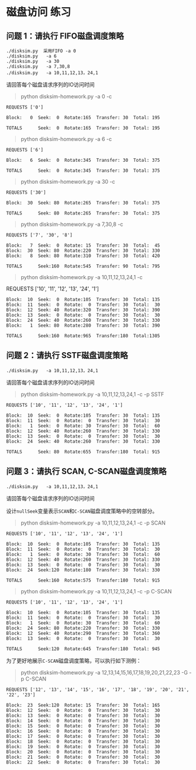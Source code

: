 # 磁盘访问 练习

## 问题 1：请执行 FIFO磁盘调度策略


	./disksim.py  采用FIFO -a 0
	./disksim.py   -a 6
	./disksim.py   -a 30
	./disksim.py   -a 7,30,8
	./disksim.py   -a 10,11,12,13，24,1

请回答每个磁盘请求序列的IO访问时间


>python disksim-homework.py -a 0 -c

	REQUESTS ['0']

	Block:   0  Seek:  0  Rotate:165  Transfer: 30  Total: 195
	
	TOTALS      Seek:  0  Rotate:165  Transfer: 30  Total: 195

>python disksim-homework.py -a 6 -c

	REQUESTS ['6']
	
	Block:   6  Seek:  0  Rotate:345  Transfer: 30  Total: 375
	
	TOTALS      Seek:  0  Rotate:345  Transfer: 30  Total: 375

>python disksim-homework.py -a 30 -c

	REQUESTS ['30']
	
	Block:  30  Seek: 80  Rotate:265  Transfer: 30  Total: 375
	
	TOTALS      Seek: 80  Rotate:265  Transfer: 30  Total: 375

>python disksim-homework.py -a 7,30,8 -c

	REQUESTS ['7', '30', '8']
	
	Block:   7  Seek:  0  Rotate: 15  Transfer: 30  Total:  45
	Block:  30  Seek: 80  Rotate:220  Transfer: 30  Total: 330
	Block:   8  Seek: 80  Rotate:310  Transfer: 30  Total: 420
	
	TOTALS      Seek:160  Rotate:545  Transfer: 90  Total: 795

>python disksim-homework.py -a 10,11,12,13,24,1 -c

REQUESTS ['10', '11', '12', '13', '24', '1']

	Block:  10  Seek:  0  Rotate:105  Transfer: 30  Total: 135
	Block:  11  Seek:  0  Rotate:  0  Transfer: 30  Total:  30
	Block:  12  Seek: 40  Rotate:320  Transfer: 30  Total: 390
	Block:  13  Seek:  0  Rotate:  0  Transfer: 30  Total:  30
	Block:  24  Seek: 40  Rotate:260  Transfer: 30  Total: 330
	Block:   1  Seek: 80  Rotate:280  Transfer: 30  Total: 390
	
	TOTALS      Seek:160  Rotate:965  Transfer:180  Total:1305

## 问题 2：请执行 SSTF磁盘调度策略

```
./disksim.py   -a 10,11,12,13，24,1
```
请回答每个磁盘请求序列的IO访问时间

>python disksim-homework.py -a 10,11,12,13,24,1 -c -p SSTF

	REQUESTS ['10', '11', '12', '13', '24', '1']
	
	Block:  10  Seek:  0  Rotate:105  Transfer: 30  Total: 135
	Block:  11  Seek:  0  Rotate:  0  Transfer: 30  Total:  30
	Block:   1  Seek:  0  Rotate: 30  Transfer: 30  Total:  60
	Block:  12  Seek: 40  Rotate:260  Transfer: 30  Total: 330
	Block:  13  Seek:  0  Rotate:  0  Transfer: 30  Total:  30
	Block:  24  Seek: 40  Rotate:260  Transfer: 30  Total: 330
	
	TOTALS      Seek: 80  Rotate:655  Transfer:180  Total: 915

## 问题 3：请执行 SCAN, C-SCAN磁盘调度策略

```
./disksim.py   -a 10,11,12,13，24,1
```
请回答每个磁盘请求序列的IO访问时间

设计`nullSeek`变量表示`SCAN`和`C-SCAN`磁盘调度策略中的空转部分。

>python disksim-homework.py -a 10,11,12,13,24,1 -c -p SCAN

	REQUESTS ['10', '11', '12', '13', '24', '1']
	
	Block:  10  Seek:  0  Rotate:105  Transfer: 30  Total: 135
	Block:  11  Seek:  0  Rotate:  0  Transfer: 30  Total:  30
	Block:   1  Seek:  0  Rotate: 30  Transfer: 30  Total:  60
	Block:  12  Seek: 40  Rotate:260  Transfer: 30  Total: 330
	Block:  13  Seek:  0  Rotate:  0  Transfer: 30  Total:  30
	Block:  24  Seek:120  Rotate:180  Transfer: 30  Total: 330
	
	TOTALS      Seek:160  Rotate:575  Transfer:180  Total: 915

>python disksim-homework.py -a 10,11,12,13,24,1 -c -p C-SCAN

	REQUESTS ['10', '11', '12', '13', '24', '1']
	
	Block:  10  Seek:  0  Rotate:105  Transfer: 30  Total: 135
	Block:  11  Seek:  0  Rotate:  0  Transfer: 30  Total:  30
	Block:   1  Seek:  0  Rotate: 30  Transfer: 30  Total:  60
	Block:  24  Seek: 80  Rotate:220  Transfer: 30  Total: 330
	Block:  12  Seek: 40  Rotate:290  Transfer: 30  Total: 360
	Block:  13  Seek:  0  Rotate:  0  Transfer: 30  Total:  30
	
	TOTALS      Seek:120  Rotate:645  Transfer:180  Total: 945

为了更好地展示`C-SCAN`磁盘调度策略，可以执行如下测例：
>python disksim-homework.py -a 12,13,14,15,16,17,18,19,20,21,22,23 -G -p C-SCAN

	REQUESTS ['12', '13', '14', '15', '16', '17', '18', '19', '20', '21', '22', '23']
	
	Block:  23  Seek:120  Rotate: 15  Transfer: 30  Total: 165
	Block:  12  Seek:  0  Rotate:  0  Transfer: 30  Total:  30
	Block:  13  Seek:  0  Rotate:  0  Transfer: 30  Total:  30
	Block:  14  Seek:  0  Rotate:  0  Transfer: 30  Total:  30
	Block:  15  Seek:  0  Rotate:  0  Transfer: 30  Total:  30
	Block:  16  Seek:  0  Rotate:  0  Transfer: 30  Total:  30
	Block:  17  Seek:  0  Rotate:  0  Transfer: 30  Total:  30
	Block:  18  Seek:  0  Rotate:  0  Transfer: 30  Total:  30
	Block:  19  Seek:  0  Rotate:  0  Transfer: 30  Total:  30
	Block:  20  Seek:  0  Rotate:  0  Transfer: 30  Total:  30
	Block:  21  Seek:  0  Rotate:  0  Transfer: 30  Total:  30
	Block:  22  Seek:  0  Rotate:  0  Transfer: 30  Total:  30